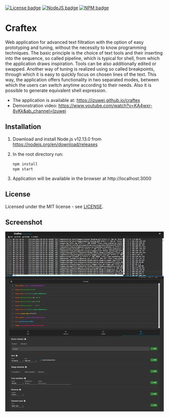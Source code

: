 [![License badge](https://img.shields.io/badge/License-MIT-blue.svg)](https://github.com/Izuwei/Detection-of-violators/blob/master/LICENSE)
[![NodeJS badge](https://img.shields.io/badge/Node-v12.13.0-026e00.svg)](https://nodejs.org/en/download/releases)
[![NPM badge](https://img.shields.io/badge/npm-6.12.0-cc3534.svg)](https://www.npmjs.com/package/npm/v/8.1.0)

# Craftex

Web application for advanced text filtration with the option of easy prototyping and tuning, without the necessity to know programming techniques. The basic principle is the choice of text tools and their inserting into the sequence, so called pipeline, which is typical for shell, from which the application draws inspiration. Tools can be also additionally edited or swapped. Another way of tuning is realized using so called breakpoints, through which it is easy to quickly focus on chosen lines of the text. This way, the application offers functionality in two separated modes, between which the users can switch anytime according to their needs. Also it is possible to generate equivalent shell expression.

- The application is available at: https://izuwei.github.io/craftex
- Demonstration video: https://www.youtube.com/watch?v=KA4wxr-8vKk&ab_channel=Izuwei

## Installation

1. Download and install Node.js v12.13.0 from https://nodejs.org/en/download/releases

2. In the root directory run:
	```
	npm install
	npm start
	```

3. Application will be available in the browser at http://localhost:3000

## License

Licensed under the MIT license - see [LICENSE](https://github.com/Izuwei/craftex/blob/master/LICENSE "License").

## Screenshot
![Alt text](./screenshot.png?raw=true)